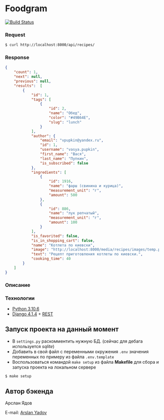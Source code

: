 # Foodgram 
[![Build Status](https://github.com/ArslanYadov/foodgram-project-react/actions/workflows/foodgram_workflow.yml/badge.svg)](https://github.com/ArslanYadov/foodgram-project-react/actions/workflows/foodgram_workflow.yml/badge.svg)

### Request
``` bash
$ curl http://localhost:8000/api/recipes/
```
### Response
``` json
{
    "count": 1,
    "next": null,
    "previous": null,
    "results":  [
        {
            "id": 1,
            "tags": [
                {
                    "id": 2,
                    "name": "Обед",
                    "color": "#49B64E",
                    "slug": "lunch"
                }
            ],
            "author": {
                "email": "vpupkin@yandex.ru",
                "id": 1,
                "username": "vasya.pupkin",
                "first_name": "Вася",
                "last_name": "Пупкин",
                "is_subscribed": false
            },
            "ingredients": [
                {
                    "id": 1916,
                    "name": "фарш (свинина и курица)",
                    "measurement_unit": "г",
                    "amount": 500
                },
                {
                    "id": 886,
                    "name": "лук репчатый",
                    "measurement_unit": "г",
                    "amount": 100
                }
            ],
            "is_favorited": false,
            "is_in_shopping_cart": false,
            "name": "Котлета по киевски",
            "image": "http://localhost:8000/media/recipes/images/temp.png",
            "text": "Рецепт приготовления котлеты по киевски.",
            "cooking_time": 40
        }
    ]
}
```
### Описание

### Технологии
* [Python 3.10.6](https://docs.python.org/3.10/)
* [Django 4.1.4](https://docs.djangoproject.com/en/4.1/) + [REST](https://www.django-rest-framework.org/)
## Запуск проекта на данный момент
- В `settings.py` раскомментить нужную БД. (сейчас для дебага используется _sqlite_)
- Добавить в свой файл с переменными окружения `.env` значения переменных по примеру из файла `.env.template`
- Воспользоваться командой `make setup` из файла **Makefile** для сбора и запуска проекта на локальном сервере
``` bash
$ make setup
```
## Автор бэкенда
Арслан Ядов

E-mail:
[Arslan Yadov](mailto:arslanyadov@yandex.ru?subject=foodgram%20diplom%20project)

